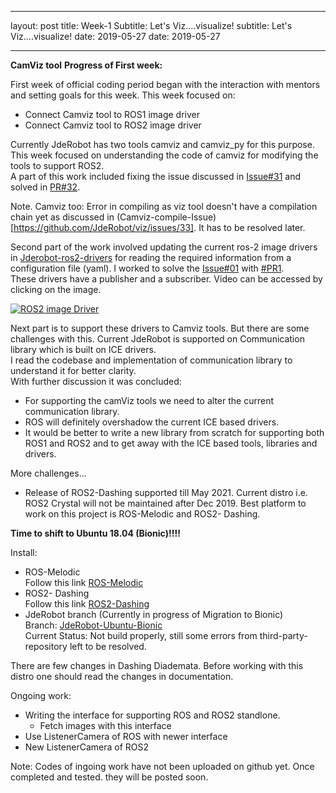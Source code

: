 ---
layout: post
title: Week-1
Subtitle: Let's Viz....visualize!	subtitle: Let's Viz....visualize!
date: 2019-05-27	date: 2019-05-27
---	---

 **CamViz tool**
**Progress of First week:**	

 First week of official coding period began with the interaction with mentors and setting goals for this week. This week focused on:	
* Connect Camviz tool to ROS1 image driver	
* Connect Camviz tool to ROS2 image driver	

 Currently JdeRobot has two tools camviz and camviz_py for this purpose. 	
This week focused on understanding the code of camviz for modifying the tools to support ROS2.	
A part of this work included fixing the issue discussed in [Issue#31](https://github.com/JdeRobot/viz/issues/31) and solved in [PR#32](https://github.com/JdeRobot/viz/pull/32).	

 Note. Camviz too: Error in compiling as viz tool doesn't have a compilation chain yet as discussed in  (Camviz-compile-Issue)[https://github.com/JdeRobot/viz/issues/33]. It has to be resolved later.	

 Second part of the work involved updating the current ros-2 image drivers in [Jderobot-ros2-drivers](https://github.com/JdeRobot/ros2-drivers) for reading the required information from a configuration file (yaml). I worked to solve the [Issue#01](https://github.com/JdeRobot/ros2-drivers/issues/1) with [#PR1](https://github.com/JdeRobot/ros2-drivers/pull/4). 	
These drivers have a publisher and a subscriber. Video can be accessed by clicking on the image.	

 [![ROS2 image Driver](https://www.youtube.com/watch?v=QzxCfA791Ns&feature=youtu.be/0.jpg)](https://www.youtube.com/watch?v=QzxCfA791Ns&feature=youtu.be "ROS2 image Driver ")	


 Next part is to support these drivers to Camviz tools. But there are some challenges with this. Current JdeRobot is supported on Communication library which is built on ICE drivers. 	
I read the codebase and implementation of communication library to understand it for better clarity.	
With further discussion it was concluded:	
* For supporting the camViz tools we need to alter the current communication library.	
* ROS will definitely overshadow the current ICE based drivers.	
* It would be better to write a new library from scratch for supporting both ROS1 and ROS2 and to get away with the ICE based tools, libraries and drivers.	

 More challenges...	
* Release of ROS2-Dashing supported till May 2021. Current distro i.e. ROS2 Crystal will not be maintained after Dec 2019. Best platform to work on this project is ROS-Melodic and ROS2- Dashing. 	

 **Time to shift to Ubuntu 18.04 (Bionic)!!!!**	

 Install:	

 * ROS-Melodic	
Follow this link [ROS-Melodic](http://wiki.ros.org/melodic/Installation/Ubuntu)	
* ROS2- Dashing 	
Follow this link [ROS2-Dashing](https://index.ros.org/doc/ros2/Installation/Dashing/Linux-Install-Debians/)	
* JdeRobot branch (Currently in progress of Migration to Bionic)	
 Branch: [JdeRobot-Ubuntu-Bionic](https://github.com/JdeRobot/base/tree/ubuntu_bionic) 	
 Current Status: Not build properly, still some errors from third-party-repository left to be resolved.	

 There are few changes in Dashing Diademata. Before working with this distro one should read the changes in documentation.	

 Ongoing work:	
* Writing the interface for supporting ROS and ROS2 standlone. 	
  * Fetch images with this interface 	
* Use ListenerCamera of ROS with newer interface	
* New ListenerCamera of ROS2 	

 Note: Codes of ingoing work have not been uploaded on github yet. Once completed and tested. they will be posted soon.	


